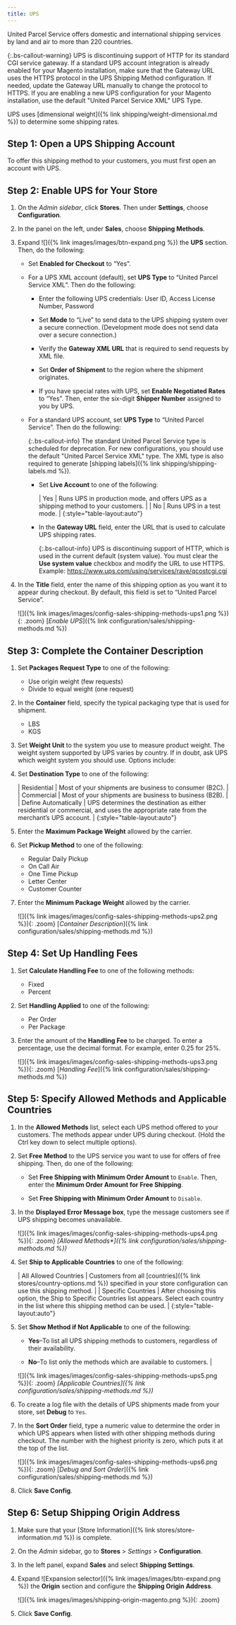 ```yaml
---
title: UPS
---
```


United Parcel Service offers domestic and international shipping services by land and air to more than 220 countries.

{:.bs-callout-warning}
UPS is discontinuing support of HTTP for its standard CGI service gateway. If a standard UPS account integration is already enabled for your Magento installation, make sure that the Gateway URL uses the HTTPS protocol in the UPS Shipping Method configuration. If needed, update the Gateway URL manually to change the protocol to HTTPS. If you are enabling a new UPS configuration for your Magento installation, use the default "United Parcel Service XML" UPS Type.

UPS uses [dimensional weight]({% link shipping/weight-dimensional.md %}) to determine some shipping rates.

## Step 1: Open a UPS Shipping Account

To offer this shipping method to your customers, you must first open an account with UPS.

## Step 2: Enable UPS for Your Store

1.  On the _Admin sidebar_, click **Stores**. Then under **Settings**, choose **Configuration**.

2. In the panel on the left, under **Sales**, choose **Shipping Methods**.

3. Expand ![]({% link images/images/btn-expand.png %}) the **UPS** section. Then, do the following:

    * Set **Enabled for Checkout** to “Yes”.

    * For a UPS XML account (default), set **UPS Type** to “United Parcel Service XML”. Then do the following:

        * Enter the following UPS credentials: User ID, Access License Number, Password

        * Set **Mode** to “Live” to send data to the UPS shipping system over a secure connection. (Development mode does not send data over a secure connection.)

        * Verify the **Gateway XML URL** that is required to send requests by XML file.

        * Set **Order of Shipment** to the region where the shipment originates.

        * If you have special rates with UPS, set **Enable Negotiated Rates** to “Yes”. Then, enter the six-digit **Shipper Number** assigned to you by UPS.

    * For a standard UPS account, set **UPS Type** to “United Parcel Service”. Then do the following:

        {:.bs-callout-info}
        The standard United Parcel Service type is scheduled for deprecation. For new configurations, you should use the default  "United Parcel Service XML" type. The XML type is also required to generate [shipping labels]({% link shipping/shipping-labels.md %}).

        * Set **Live Account** to one of the following:

            | Yes | Runs UPS in production mode, and offers UPS as a shipping method to your customers. |
            | No | Runs UPS in a test mode. |
            {:style="table-layout:auto"}

        * In the **Gateway URL** field, enter the URL that is used to calculate UPS shipping rates.

            {:.bs-callout-info}
            UPS is discontinuing support of HTTP, which is used in the current default (system value). You must clear the **Use system value** checkbox and modify the URL to use HTTPS. Example: https://www.ups.com/using/services/rave/qcostcgi.cgi

4. In the **Title** field, enter the name of this shipping option as you want it to appear during checkout. By default, this field is set to “United Parcel Service”.

    ![]({% link images/images/config-sales-shipping-methods-ups1.png %}){: .zoom}
    [*Enable UPS*]({% link configuration/sales/shipping-methods.md %})

## Step 3: Complete the Container Description

1. Set **Packages Request Type** to one of the following:

   * Use origin weight (few requests)
   * Divide to equal weight (one request)

1. In the **Container** field, specify the typical packaging type that is used for shipment.

   * LBS
   * KGS

1. Set **Weight Unit** to the system you use to measure product weight. The weight system supported by UPS varies by country. If in doubt, ask UPS which weight system you should use. Options include:

1. Set **Destination Type** to one of the following:

    | Residential | Most of your shipments are business to consumer (B2C). |
    | Commercial | Most of your shipments are business to business (B2B). |
    | Define Automatically | UPS determines the destination as either residential or commercial, and uses the appropriate rate from the merchant’s UPS account. |
    {:style="table-layout:auto"}

1. Enter the **Maximum Package Weight** allowed by the carrier.

1. Set **Pickup Method** to one of the following:

   * Regular Daily Pickup
   * On Call Air
   * One Time Pickup
   * Letter Center
   * Customer Counter

1. Enter the **Minimum Package Weight** allowed by the carrier.

    ![]({% link images/images/config-sales-shipping-methods-ups2.png %}){: .zoom}
    [*Container Description*]({% link configuration/sales/shipping-methods.md %})

## Step 4: Set Up Handling Fees

1. Set **Calculate Handling Fee** to one of the following methods:

    * Fixed
    * Percent

2. Set **Handling Applied** to one of the following:

    * Per Order
    * Per Package

3. Enter the amount of the **Handling Fee** to be charged. To enter a percentage, use the decimal format. For example, enter 0.25 for 25%.

    ![]({% link images/images/config-sales-shipping-methods-ups3.png %}){: .zoom}
    [*Handling Fee*]({% link configuration/sales/shipping-methods.md %})

## Step 5: Specify Allowed Methods and Applicable Countries

1. In the **Allowed Methods** list, select each UPS method offered to your customers. The methods appear under UPS during checkout. (Hold the Ctrl key down to select multiple options).

1. Set **Free Method** to the UPS service you want to use for offers of free shipping. Then, do one of the following:

   * Set **Free Shipping with Minimum Order Amount** to `Enable`. Then, enter the **Minimum Order Amount for Free Shipping**.

   * Set **Free Shipping with Minimum Order Amount** to `Disable`.

2. In the **Displayed Error Message box**, type the message customers see if UPS shipping becomes unavailable.

    ![]({% link images/images/config-sales-shipping-methods-ups4.png %}){: .zoom}
    _[Allowed Methods*]({% link configuration/sales/shipping-methods.md %})_

3. Set **Ship to Applicable Countries** to one of the following:

    | All Allowed Countries | Customers from all [countries]({% link stores/country-options.md %}) specified in your store configuration can use this shipping method. |
    | Specific Countries | After choosing this option, the Ship to Specific Countries list appears. Select each country in the list where this shipping method can be used. |
    {:style="table-layout:auto"}

4. Set **Show Method if Not Applicable** to one of the following:

    *  **Yes**–To list all UPS shipping methods to customers, regardless of their availability.

    *  **No**–To list only the methods which are available to customers. |

    ![]({% link images/images/config-sales-shipping-methods-ups5.png %}){: .zoom}
    _[Applicable Countries]({% link configuration/sales/shipping-methods.md %})_

5. To create a log file with the details of UPS shipments made from your store, set **Debug** to `Yes`.

6. In the **Sort Order** field, type a numeric value to determine the order in which UPS appears when listed with other shipping methods during checkout. The number with the highest priority is zero, which puts it at the top of the list.

    ![]({% link images/images/config-sales-shipping-methods-ups6.png %}){: .zoom}
    [*Debug and Sort Order*]({% link configuration/sales/shipping-methods.md %})

7. Click **Save Config**.

## Step 6: Setup Shipping Origin Address

1. Make sure that your [Store Information]({% link stores/store-information.md %}) is complete.

2. On the _Admin_ sidebar, go to **Stores** > _Settings_ > **Configuration**.

3. In the left panel, expand **Sales** and select **Shipping Settings**.

4. Expand ![Expansion selector]({% link images/images/btn-expand.png %}) the **Origin** section and configure the **Shipping Origin Address**.

    ![]({% link images/images/shipping-origin-magento.png %}){: .zoom}

5. Click **Save Config**.

